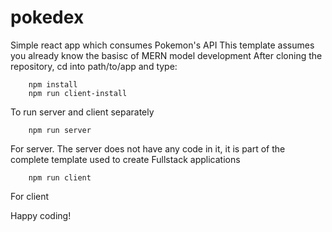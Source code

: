 # pokedex
Simple react app which consumes Pokemon's API
This template assumes you already know the basisc of MERN model development
After cloning the repository, cd into path/to/app and type:
```
    npm install
    npm run client-install
```
To run server and client separately
```
    npm run server
```
For server. The server does not have any code in it, it is part of the complete template used to create Fullstack applications
```
    npm run client
```
For client

Happy coding!
